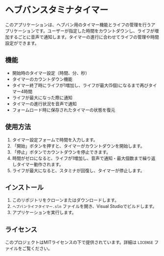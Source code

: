 # ヘブバンスタミナタイマー

このアプリケーションは、ヘブバン用のタイマー機能とライフの管理を行うアプリケーションです。ユーザーが指定した時間をカウントダウンし、ライフが増加するごとに音声で通知します。タイマーの進行に合わせてライフの管理や時間設定ができます。

## 機能

- 開始時のタイマー設定（時間、分、秒）
- タイマーのカウントダウン機能
- タイマー終了時にライフが1増加し、ライフが最大(5個)になるまで再びタイマー4時間
- ライフが最大になった際に通知
- タイマーの進行状況を音声で通知
- フォームロード時に保存されたタイマーの状態を復元

## 使用方法

1. タイマー設定フォームで時間を入力します。
2. 「開始」ボタンを押すと、タイマーがカウントダウンを開始します。
3. 「停止」ボタンでカウントダウンを停止できます。
4. 時間がゼロになると、ライフが1増加し、音声で通知・最大個数まで繰り返しタイマー動作されます。
5. ライフが最大になると、スタミナが回復し、タイマーが停止します。

## インストール

1. このリポジトリをクローンまたはダウンロードします。
2. `ヘブバンライフタイマー.sln` ファイルを開き、Visual Studioでビルドします。
3. アプリケーションを実行します。

## ライセンス

このプロジェクトはMITライセンスの下で提供されています。詳細は `LICENSE` ファイルをご覧ください。
